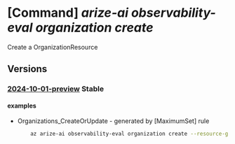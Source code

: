 # [Command] _arize-ai observability-eval organization create_

Create a OrganizationResource

## Versions

### [2024-10-01-preview](/Resources/mgmt-plane/L3N1YnNjcmlwdGlvbnMve30vcmVzb3VyY2Vncm91cHMve30vcHJvdmlkZXJzL2FyaXplYWkub2JzZXJ2YWJpbGl0eWV2YWwvb3JnYW5pemF0aW9ucy97fQ==/2024-10-01-preview.xml) **Stable**

<!-- mgmt-plane /subscriptions/{}/resourcegroups/{}/providers/arizeai.observabilityeval/organizations/{} 2024-10-01-preview -->

#### examples

- Organizations_CreateOrUpdate - generated by [MaximumSet] rule
    ```bash
        az arize-ai observability-eval organization create --resource-group QM_clitest_qumulo2_eastus --organizationname test-cli-instance-4 --marketplace "{subscription-id:fc35d936-3b89-41f8-8110-a24b56826c37,offer-details:{publisher-id:arizeai1657829589668,offer-id:arize-liftr-0,plan-id:liftr-test-0,plan-name:'Liftr Test 0'}}" --user "{email-address:aggarwalsw@microsoft.com,upn:aggarwalsw@microsoft.com}" --partner-properties "{description:'Test Description'}" --location "East US"
    ```
